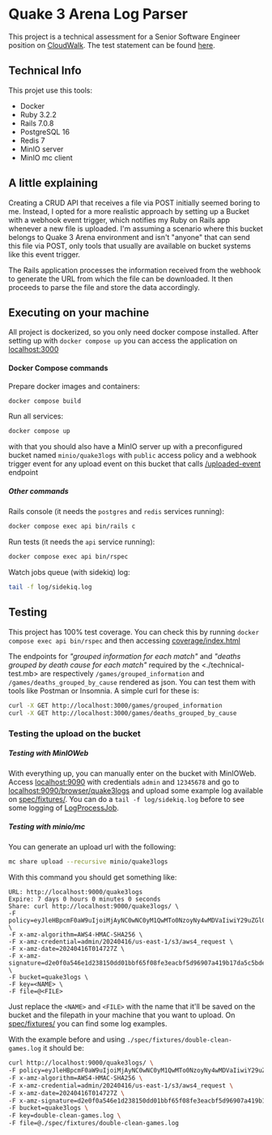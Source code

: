 # Quake 3 Arena Log Parser

This project is a technical assessment for a Senior Software Engineer position on
[CloudWalk](https://cloudwalk.io/). The test statement can be found [here](./technical-test.mb).

## Technical Info

This projet use this tools:
- Docker
- Ruby 3.2.2
- Rails 7.0.8
- PostgreSQL 16
- Redis 7
- MinIO server
- MinIO mc client

## A little explaining
Creating a CRUD API that receives a file via POST initially seemed boring to me.
Instead, I opted for a more realistic approach by setting up a Bucket with a
webhook event trigger, which notifies my Ruby on Rails app whenever a new file
is uploaded. I'm assuming a scenario where this bucket belongs to Quake 3 Arena
environment and isn't "anyone" that can send this file via POST, only tools
that usually are available on bucket systems like this event trigger.

The Rails application processes the information received from the webhook to
generate the URL from which the file can be downloaded. It then proceeds to parse
the file and store the data accordingly.

## Executing on your machine

All project is dockerized, so you only need docker compose installed. 
After setting up with `docker compose up` you can access the application
on [localhost:3000](http://localhost:3000)

#### Docker Compose commands

Prepare docker images and containers:
```sh
docker compose build
```

Run all services:
```sh
docker compose up
```

with that you should also have a MinIO server up with a preconfigured
bucket named `minio/quake3logs` with `public` access policy and a
webhook trigger event for any upload event on this bucket that calls
[/uploaded-event](http://localhost:3000/uploaded-event) endpoint


##### Other commands
Rails console (it needs the `postgres` and `redis` services running):
```sh
docker compose exec api bin/rails c
```

Run tests (it needs the `api` service running):
```sh
docker compose exec api bin/rspec
```

Watch jobs queue (with sidekiq) log:
```sh
tail -f log/sidekiq.log
```

## Testing

This project has 100% test coverage. You can check this by
running `docker compose exec api bin/rspec` and then accessing
[coverage/index.html](./coverage/index.html)

The endpoints for *"grouped information for each match"* and *"deaths grouped
by death cause for each match"* required by the <./technical-test.mb> are
respectively `/games/grouped_information` and `/games/deaths_grouped_by_cause`
rendered as json. You can test them with tools like Postman or Insomnia. A simple
curl for these is:
```sh
curl -X GET http://localhost:3000/games/grouped_information
curl -X GET http://localhost:3000/games/deaths_grouped_by_cause
```
### Testing the upload on the bucket

##### Testing with MinIOWeb
With everything up, you can manually enter on the bucket with MinIOWeb. Access
[localhost:9090](http://localhost:9090) with credentials `admin` and `12345678`
and go to [localhost:9090/browser/quake3logs](http://localhost:9090/browser/quake3logs)
and upload some example log available on [spec/fixtures/](./spec/fixtures/). You can do
a `tail -f log/sidekiq.log` before to see some logging of [LogProcessJob](./app/sidekiq/log_process_job.rb). 

##### Testing with minio/mc 
You can generate an upload url with the following:
```sh
mc share upload --recursive minio/quake3logs
````

With this command you should get something like:
```
URL: http://localhost:9000/quake3logs
Expire: 7 days 0 hours 0 minutes 0 seconds
Share: curl http://localhost:9000/quake3logs/ \ 
-F policy=eyJleHBpcmF0aW9uIjoiMjAyNC0wNC0yM1QwMTo0NzoyNy4wMDVaIiwiY29uZGl0aW9ucyI6W1siZXEiLCIkYnVja2V0IiwicXVha2UzbG9ncyJdLFsic3RhcnRzLXdpdGgiLCIka2V5IiwiIl0sWyJlcSIsIiR4LWFtei1kYXRlIiwiMjAyNDA0MTZUMDE0NzI3WiJdLFsiZXEiLCIkeC1hbXotYWxnb3JpdGhtIiwiQVdTNC1ITUFDLVNIQTI1NiJdLFsiZXEiLCIkeC1hbXotY3JlZGVudGlhbCIsImFkbWluLzIwMjQwNDE2L3VzLWVhc3QtMS9zMy9hd3M0X3JlcXVlc3QiXV19 \
-F x-amz-algorithm=AWS4-HMAC-SHA256 \
-F x-amz-credential=admin/20240416/us-east-1/s3/aws4_request \
-F x-amz-date=20240416T014727Z \
-F x-amz-signature=d2e0f0a546e1d238150dd01bbf65f08fe3eacbf5d96907a419b17da5c5bdec41 \
-F bucket=quake3logs \
-F key=<NAME> \
-F file=@<FILE>
```
Just replace the `<NAME>` and `<FILE>` with the name that it'll be saved
on the bucket and the filepath in your machine that you want to upload.
On [spec/fixtures/](./spec/fixtures/) you can find some log examples.

With the example before and using `./spec/fixtures/double-clean-games.log` it should be:
```sh
curl http://localhost:9000/quake3logs/ \ 
-F policy=eyJleHBpcmF0aW9uIjoiMjAyNC0wNC0yM1QwMTo0NzoyNy4wMDVaIiwiY29uZGl0aW9ucyI6W1siZXEiLCIkYnVja2V0IiwicXVha2UzbG9ncyJdLFsic3RhcnRzLXdpdGgiLCIka2V5IiwiIl0sWyJlcSIsIiR4LWFtei1kYXRlIiwiMjAyNDA0MTZUMDE0NzI3WiJdLFsiZXEiLCIkeC1hbXotYWxnb3JpdGhtIiwiQVdTNC1ITUFDLVNIQTI1NiJdLFsiZXEiLCIkeC1hbXotY3JlZGVudGlhbCIsImFkbWluLzIwMjQwNDE2L3VzLWVhc3QtMS9zMy9hd3M0X3JlcXVlc3QiXV19 \
-F x-amz-algorithm=AWS4-HMAC-SHA256 \
-F x-amz-credential=admin/20240416/us-east-1/s3/aws4_request \
-F x-amz-date=20240416T014727Z \
-F x-amz-signature=d2e0f0a546e1d238150dd01bbf65f08fe3eacbf5d96907a419b17da5c5bdec41 \
-F bucket=quake3logs \
-F key=double-clean-games.log \
-F file=@./spec/fixtures/double-clean-games.log
```
